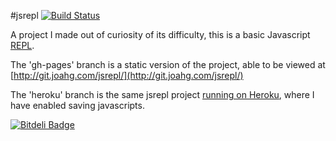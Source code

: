 #jsrepl [![Build Status](https://travis-ci.org/JoahG/jsrepl.png?branch=heroku)](https://travis-ci.org/JoahG/jsrepl)

A project I made out of curiosity of its difficulty, this is a basic Javascript [REPL](http://en.wikipedia.org/wiki/Read%E2%80%93eval%E2%80%93print_loop).

The 'gh-pages' branch is a static version of the project, able to be viewed at [http://git.joahg.com/jsrepl/](http://git.joahg.com/jsrepl/)

The 'heroku' branch is the same jsrepl project [running on Heroku](http://jsrepl.git.joahg.com/), where I have enabled saving javascripts.

[![Bitdeli Badge](https://d2weczhvl823v0.cloudfront.net/JoahG/jsrepl/trend.png)](https://bitdeli.com/free "Bitdeli Badge")

